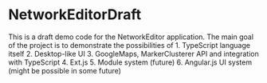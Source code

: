 NetworkEditorDraft
==================

This is a draft demo code for the NetworkEditor application.
The main goal of the project is to demonstrate the possibilities of
    1. TypeScript language itself
    2. Desktop-like UI
    3. GoogleMaps, MarkerClusterer API and integration with TypeScript
    4. Ext.js
    5. Module system (future)
    6. Angular.js UI system (might be possible in some future)

